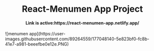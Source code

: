  <h1 align=center>React-Menumen App Project </h1>

<h4 align=center>Link is active:https://react-menumen-app.netlify.app/  </h4>
![menumen app](https://user-images.githubusercontent.com/89264559/177048140-5e823bf0-fc8b-41e7-a981-beeefbe0e12e.PNG)

